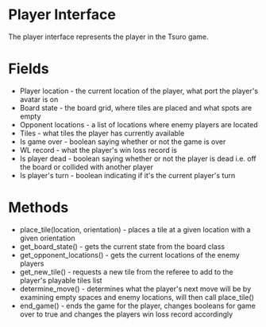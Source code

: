 # Player Interface

The player interface represents the player in the Tsuro game.

# Fields

- Player location - the current location of the player, what port the player's avatar is on
- Board state - the board grid, where tiles are placed and what spots are empty
- Opponent locations - a list of locations where enemy players are located
- Tiles - what tiles the player has currently available
- Is game over - boolean saying whether or not the game is over
- WL record - what the player's win loss record is
- Is player dead - boolean saying whether or not the player is dead i.e. off the board or collided with another player
- Is player's turn - boolean indicating if it's the current player's turn

# Methods

- place_tile(location, orientation) - places a tile at a given location with a given orientation
- get_board_state() - gets the current state from the board class
- get_opponent_locations() - gets the current locations of the enemy players
- get_new_tile() - requests a new tile from the referee to add to the player's playable tiles list
- determine_move() - determines what the player's next move will be by examining empty spaces and enemy locations, will then call place_tile()
- end_game() - ends the game for the player, changes booleans for game over to true and changes the players win loss record accordingly

